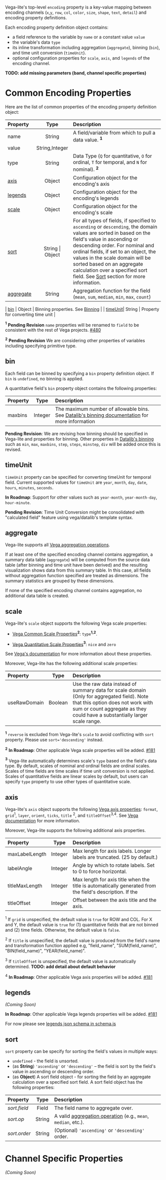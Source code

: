 Vega-lite's top-level `encoding` property is a key-value mapping between
encoding channels (`x`,`y`, `row`, `col`, `color`, `size`, `shape`, `text`,
`detail`) and encoding property definitions.

Each encoding property definition object contains:
- a field reference to the variable by `name` or a constant value `value`
- the variable's data `type`
- its inline transformation including aggregation (`aggregate`), binning (`bin`), and time unit conversion (`timeUnit`).
- optional configuration properties for `scale`, `axis`, and `legends` of the encoding channel.

__TODO: add missing parameters (band, channel specific properties)__


# Common Encoding Properties

Here are the list of common properties of the encoding property definition object:

| Property      | Type          | Description    |
| :------------ |:-------------:| :------------- |
| name          | String        | A field/variable from which to pull a data value.  __<sup>1</sup>__  |
| value         | String,Integer |                                            |
| type          | String        | Data Type (`Q` for quantitative, `O` for ordinal, `T` for temporal, and `N` for nominal).  __<sup>2</sup>__ |
| [axis](#axis)        | Object        | Configuration object for the encoding's axis    |
| [legends](#legends)  | Object        | Configuration object for the encoding's legends |
| [scale](#scale)      | Object        | Configuration object for the encoding's scale   |
| [sort](#sort)        | String \| Object        | For all types of fields, if specified to `ascending` or `descending`, the domain values are sorted in based on the field's value in ascending or descending order. For nominal and ordinal fields, if set to an object, the values in the scale domain will be sorted based on an aggregate calculation over a specified sort field.  <!--  TODO say what happen when sort is unspecified. -->  See [Sort](#sort) section for more information.  |
| [aggregate](#aggregate) | String        | Aggregation function for the field (`mean`, `sum`, `median`, `min`, `max`, `count`)  |

| [bin](#bin)          | Object        | Binning properties.  See [Binning](#Binning) |
| [timeUnit](#timeunit)| String        | Property for converting time unit            |


__<sup>1</sup>__ __Pending Revision__
`name` properties will be renamed to `field` to be consistent with the rest of Vega projects.  [#480](/vega/vega-lite/issues/480)

__<sup>2</sup>__ __Pending Revision__
We are considering other properties of variables including specifying primitive type.


## bin

Each field can be binned by specifying a `bin` property definition object.
If `bin` is `undefined`, no binning is applied.

A quantitative field's `bin` property object contains the following properties:

| Property      | Type          | Description    |
| :------------ |:-------------:| :------------- |
| maxbins       | Integer       | The maximum number of allowable bins.  See [Datalib's binning documentation](https://github.com/vega/datalib/wiki/Statistics#dl_bins) for more information |

__Pending Revision__: We are revising how binning should be specified in Vega-lite and properties for binning.  Other properties in [Datalib's binning ](https://github.com/vega/datalib/wiki/Statistics#dl_bins) such as `min`, `max`, `maxbins`, `step`, `steps`, `minstep`, `div` will be added once this is revised.

## timeUnit

`timeUnit` property can be specified for converting timeUnit for temporal field.  Current supported values for `timeUnit` are `year`, `month`, `day`, `date`, `hours`, `minutes`, `seconds`.

__In Roadmap__: Support for other values such as `year-month`, `year-month-day`, `hour-minute`.

__Pending Revision__: Time Unit Conversion might be consolidated with "calculated field" feature using vega/datalib's template syntax.

## aggregate

Vega-lite supports all [Vega aggregation operations](https://github.com/vega/vega/wiki/Data-Transforms#-aggregate).

If at least one of the specified encoding channel contains aggregation, a summary data table (`aggregate`) will be computed from the source data table (after binning and time unit have been derived) and the resulting visualization shows data from this summary table.  In this case, all fields without aggregation function specified are treated as dimensions.  The summary statistics are grouped by these dimensions.

If none of the specified encoding channel contains aggregation, no additional data table is created.

## scale

Vega-lite's `scale` object supports the following Vega scale properties:


- [Vega Common Scale Properties](https://github.com/vega/vega/wiki/Scales#common-scale-properties)__<sup>2</sup>__: `type`__<sup>1,2</sup>__.


- [Vega Quantitative Scale Properties](https://github.com/vega/vega/wiki/Scales#quantitative-scale-properties)__<sup>3</sup>__: `nice` and `zero`


See [Vega's documentation](https://github.com/vega/vega/wiki/Scales#common-scale-properties) for more information about these properties.


Moreover, Vega-lite has the following additional scale properties:

| Property      | Type          | Description    |
| :------------ |:-------------:| :------------- |
| useRawDomain  | Boolean       | Use the raw data instead of summary data for scale domain (Only for aggregated field).  Note that this option does not work with sum or count aggregate as they could have a substantially larger scale range. |


__<sup>1</sup>__ `reverse` is excluded from Vega-lite's `scale` to avoid conflicting with `sort` property.  Please use `sort='descending'` instead.

__<sup>2</sup>__ __In Roadmap__:
Other applicable Vega scale properties will be added. [#181](../../issues/181)

__<sup>3</sup>__
Vega-lite automatically determines scale's `type` based on the field's data type.
By default, scales of nominal and ordinal fields are ordinal scales.
Scales of time fields are time scales if time unit conversion is not applied.
Scales of quantitative fields are linear scales by default, but users can specify `type` property to use other types of quantitative scale.



## axis

Vega-lite's `axis` object supports the following [Vega axis properties](https://github.com/vega/vega/wiki/Axes#axis-properties):
`format`, `grid`<sup>1</sup>, `layer`, `orient`, `ticks`, `title` <sup>2</sup>, and `titleOffset`<sup>3,4</sup>.
See [Vega documentation](https://github.com/vega/vega/wiki/Axes#axis-properties) for more information.

Moreover, Vega-lite supports the following additional axis properties.

| Property        | Type          | Description    |
| :------------   |:-------------:| :------------- |
| maxLabelLength  | Integer       | Max length for axis labels. Longer labels are truncated. (25 by default.) |
| labelAngle      | Integer       | Angle by which to rotate labels. Set to 0 to force horizontal.   |
| titleMaxLength  | Integer       | Max length for axis title when the title is automatically generated from the field\'s description.  If the   |
| titleOffset     | Integer       | Offset between the axis title and the axis.  |

<sup>1</sup>
If `grid` is unspecified, the default value is `true` for ROW and COL.
For X and Y, the default value is `true` for (1) quantitative fields that are not binned and (2) time fields.
Otherwise, the default value is `false`.

<sup>2</sup>
If `title` is unspecified, the default value is produced from the field's name and transformation function applied e.g, "field_name", "SUM(field_name)", "BIN(field_name)", "YEAR(field_name)".

<sup>3</sup>
If `titleOffset` is unspecified, the default value is automatically determined.
__TODO: add detail about default behavior__

<sup>4</sup> __In Roadmap__:
Other applicable Vega axis properties will be added. [#181](../../issues/181)


## legends

_(Coming Soon)_

__In Roadmap__:
Other applicable Vega legends properties will be added. [#181](../../issues/181)

For now please see [legends json schema in schema.js](https://github.com/uwdata/vega-lite/blob/master/src/schema/schema.js#L265)

## sort

`sort` property can be specify for sorting the field's values in multiple ways:

- `undefined` - the field is unsorted.
- (as __String__) `'ascending'` or `'descending'` – the field is sort by the field's value in ascending or descending order.
- (as __Object__) A sort field object - for sorting the field by an aggregate calculation over a specified sort field.  A sort field object has the following properties:

| Property      | Type          | Description    |
| :------------ |:-------------:| :------------- |
| _sort.field_  | Field         | The field name to aggregate over.|
| _sort.op_     | String        | A valid [aggregation operation](Data-Transforms#-aggregate) (e.g., `mean`, `median`, etc.).|
| _sort.order_  | String        | (Optional) `'ascending'` or `'descending'` order. |




# Channel Specific Properties

_(Coming Soon)_